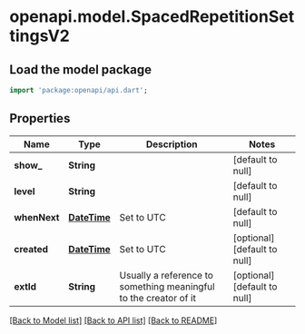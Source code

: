 # openapi.model.SpacedRepetitionSettingsV2

## Load the model package
```dart
import 'package:openapi/api.dart';
```

## Properties
Name | Type | Description | Notes
------------ | ------------- | ------------- | -------------
**show_** | **String** |  | [default to null]
**level** | **String** |  | [default to null]
**whenNext** | [**DateTime**](DateTime.md) | Set to UTC | [default to null]
**created** | [**DateTime**](DateTime.md) | Set to UTC | [optional] [default to null]
**extId** | **String** | Usually a reference to something meaningful to the creator of it | [optional] [default to null]

[[Back to Model list]](../README.md#documentation-for-models) [[Back to API list]](../README.md#documentation-for-api-endpoints) [[Back to README]](../README.md)


